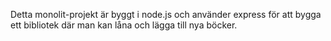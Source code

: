 Detta monolit-projekt är byggt i node.js och använder express för att bygga ett bibliotek där man kan låna och lägga till nya böcker.
